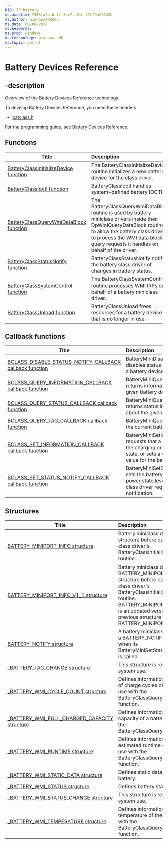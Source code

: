 ```yaml
---
UID: TP:battery
ms.assetid: 7433fa8b-bcff-3cc7-a61e-27c29a2f632b
ms.author: windowssdkdev
ms.date: 06/08/2018
ms.keywords: 
ms.prod: windows
ms.technology: windows-sdk
ms.topic: portal
---
```


# Battery Devices Reference

## -description

Overview of the Battery Devices Reference technology.

To develop Battery Devices Reference, you need these headers:

 * [batclass.h](..\batclass\index.md)

For the programming guide, see [Battery Devices Reference](/windows/desktop/battery).

## Functions

| Title   | Description   |
| ---- |:---- |
| [BatteryClassInitializeDevice function](..\batclass\nf-batclass-batteryclassinitializedevice.md) | The BatteryClassInitializeDevice routine initializes a new battery device for the class driver. |
| [BatteryClassIoctl function](..\batclass\nf-batclass-batteryclassioctl.md) | BatteryClassIoctl handles system-defined battery IOCTLs. |
| [BatteryClassQueryWmiDataBlock function](..\batclass\nf-batclass-batteryclassquerywmidatablock.md) | The BatteryClassQueryWmiDataBlock routine is used by battery miniclass drivers inside their DpWmiQueryDataBlock routines to allow the battery class driver to process the WMI data block query requests it handles on behalf of the driver. |
| [BatteryClassStatusNotify function](..\batclass\nf-batclass-batteryclassstatusnotify.md) | BatteryClassStatusNotify notifies the battery class driver of changes in battery status. |
| [BatteryClassSystemControl function](..\batclass\nf-batclass-batteryclasssystemcontrol.md) | The BatteryClassSystemControl routine processes WMI IRPs on behalf of a battery miniclass driver. |
| [BatteryClassUnload function](..\batclass\nf-batclass-batteryclassunload.md) | BatteryClassUnload frees resources for a battery device that is no longer in use. |

## Callback functions

| Title   | Description   |
| ---- |:---- |
| [BCLASS_DISABLE_STATUS_NOTIFY_CALLBACK callback function](..\batclass\nc-batclass-bclass_disable_status_notify_callback.md) | BatteryMiniDisableStatusNotify disables status notification for a battery device. |
| [BCLASS_QUERY_INFORMATION_CALLBACK callback function](..\batclass\nc-batclass-bclass_query_information_callback.md) | BatteryMiniQueryInformation returns information about the given battery device. |
| [BCLASS_QUERY_STATUS_CALLBACK callback function](..\batclass\nc-batclass-bclass_query_status_callback.md) | BatteryMiniQueryStatus returns status information about the given battery device. |
| [BCLASS_QUERY_TAG_CALLBACK callback function](..\batclass\nc-batclass-bclass_query_tag_callback.md) | BatteryMiniQueryTag returns the current battery tag. |
| [BCLASS_SET_INFORMATION_CALLBACK callback function](..\batclass\nc-batclass-bclass_set_information_callback.md) | BatteryMiniSetInformation requests that a battery enter the charging or discharging state, or sets a critical bias value for the battery. |
| [BCLASS_SET_STATUS_NOTIFY_CALLBACK callback function](..\batclass\nc-batclass-bclass_set_status_notify_callback.md) | BatteryMiniSetStatusNotify sets the battery capacity and power state levels at which the class driver requires notification. |

## Structures

| Title   | Description   |
| ---- |:---- |
| [BATTERY_MINIPORT_INFO structure](..\batclass\ns-batclass-battery_miniport_info.md) | Battery miniclass drivers fill in this structure before calling the battery class driver's BatteryClassInitializeDevice routine. |
| [BATTERY_MINIPORT_INFO_V1_1 structure](..\batclass\ns-batclass-battery_miniport_info_v1_1.md) | Battery miniclass drivers fill in the BATTERY_MINIPORT_INFO_V1_1 structure before calling the battery class driver's BatteryClassInitializeDevice routine. BATTERY_MINIPORT_INFO_V1_1 is an updated version of the previous structure BATTERY_MINIPORT_INFO. |
| [BATTERY_NOTIFY structure](..\batclass\ns-batclass-battery_notify.md) | A battery miniclass driver receives a BATTERY_NOTIFY structure when its BatteryMiniSetStatusNotify routine is called. |
| [_BATTERY_TAG_CHANGE structure](..\batclass\ns-batclass-_battery_tag_change.md) | This structure is reserved for system use. |
| [_BATTERY_WMI_CYCLE_COUNT structure](..\batclass\ns-batclass-_battery_wmi_cycle_count.md) | Defines information about number of charge cycles of a battery for use with the BatteryClassQueryWmiDataBlock function. |
| [_BATTERY_WMI_FULL_CHARGED_CAPACITY structure](..\batclass\ns-batclass-_battery_wmi_full_charged_capacity.md) | Defines information about the capacity of a battery for use with the BatteryClassQueryWmiDataBlock). |
| [_BATTERY_WMI_RUNTIME structure](..\batclass\ns-batclass-_battery_wmi_runtime.md) | Defines information about the estimated runtime of a battery for use with the BatteryClassQueryWmiDataBlock function. |
| [_BATTERY_WMI_STATIC_DATA structure](..\batclass\ns-batclass-_battery_wmi_static_data.md) | Defines static data about a battery. |
| [_BATTERY_WMI_STATUS structure](..\batclass\ns-batclass-_battery_wmi_status.md) | Defines battery status information. |
| [_BATTERY_WMI_STATUS_CHANGE structure](..\batclass\ns-batclass-_battery_wmi_status_change.md) | This structure is reserved for system use. |
| [_BATTERY_WMI_TEMPERATURE structure](..\batclass\ns-batclass-_battery_wmi_temperature.md) | Defines information about temperature of the battery for use with the BatteryClassQueryWmiDataBlock function. |
